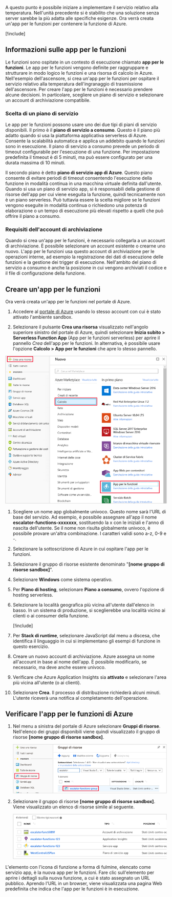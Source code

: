 A questo punto è possibile iniziare a implementare il servizio relativo alla temperatura. Nell'unità precedente si è stabilito che una soluzione senza server sarebbe la più adatta alle specifiche esigenze. Ora verrà creata un'app per le funzioni per contenere la funzione di Azure.

[!include[](../../../includes/azure-sandbox-activate.md)]

## <a name="what-is-a-function-app"></a>Informazioni sulle app per le funzioni

Le funzioni sono ospitate in un contesto di esecuzione chiamato **app per le funzioni**. Le app per le funzioni vengono definite per raggruppare e strutturare in modo logico le funzioni e una risorsa di calcolo in Azure. Nell'esempio dell'ascensore, si crea un'app per le funzioni per ospitare il servizio relativo alla temperatura dell'ingranaggio di trasmissione dell'ascensore. Per creare l'app per le funzioni è necessario prendere alcune decisioni. In particolare, scegliere un piano di servizio e selezionare un account di archiviazione compatibile.

### <a name="choosing-a-service-plan"></a>Scelta di un piano di servizio

Le app per le funzioni possono usare uno dei due tipi di piani di servizio disponibili. Il primo è il **piano di servizio a consumo**. Questo è il piano più adatto quando si usa la piattaforma applicativa serverless di Azure. Consente la scalabilità automatica e applica un addebito quando le funzioni sono in esecuzione. Il piano di servizio a consumo prevede un periodo di timeout configurabile per l'esecuzione di una funzione. Per impostazione predefinita il timeout è di 5 minuti, ma può essere configurato per una durata massima di 10 minuti.

Il secondo piano è detto **piano di servizio app di Azure**. Questo piano consente di evitare periodi di timeout consentendo l'esecuzione della funzione in modalità continua in una macchina virtuale definita dall'utente. Quando si usa un piano di servizio app, si è responsabili della gestione di risorse dell'app per cui viene eseguita la funzione, quindi tecnicamente non è un piano serverless. Può tuttavia essere la scelta migliore se le funzioni vengono eseguite in modalità continua o richiedono una potenza di elaborazione o un tempo di esecuzione più elevati rispetto a quelli che può offrire il piano a consumo.

### <a name="storage-account-requirements"></a>Requisiti dell'account di archiviazione

Quando si crea un'app per le funzioni, è necessario collegarla a un account di archiviazione. È possibile selezionare un account esistente o crearne uno nuovo. L'app per le funzioni usa questo account di archiviazione per le operazioni interne, ad esempio la registrazione dei dati di esecuzione delle funzioni e la gestione dei trigger di esecuzione. Nell'ambito del piano di servizio a consumo è anche la posizione in cui vengono archiviati il codice e il file di configurazione della funzione.

## <a name="create-a-function-app"></a>Creare un'app per le funzioni

Ora verrà creata un'app per le funzioni nel portale di Azure.

1. Accedere al [portale di Azure](https://portal.azure.com/learn.docs.microsoft.com?azure-portal=true) usando lo stesso account con cui è stato attivato l'ambiente sandbox.

1. Selezionare il pulsante **Crea una risorsa** visualizzato nell'angolo superiore sinistro del portale di Azure, quindi selezionare **Inizia subito > Serverless Function App** (App per le funzioni serverless) per aprire il pannello *Crea* dell'app per le funzioni. In alternativa, è possibile usare l'opzione **Calcolo > App per le funzioni** che apre lo stesso pannello.

  ![Screenshot del portale di Azure che illustra il pannello Crea una risorsa con la sezione Calcolo e App per le funzioni evidenziate.](../media/3-create-function-app-blade.png)

1. Scegliere un nome app globalmente univoco. Questo nome sarà l'URL di base del servizio. Ad esempio, è possibile assegnare all'app il nome **escalator-functions-xxxxxxx**, sostituendo la x con le iniziali e l'anno di nascita dell'utente. Se il nome non risulta globalmente univoco, è possibile provare un'altra combinazione. I caratteri validi sono a-z, 0-9 e -.

1. Selezionare la sottoscrizione di Azure in cui ospitare l'app per le funzioni.

1. Selezionare il gruppo di risorse esistente denominato "**<rgn>[nome gruppo di risorse sandbox]</rgn>**".

1. Selezionare **Windows** come sistema operativo.

1. Per **Piano di hosting**, selezionare **Piano a consumo**, ovvero l'opzione di hosting serverless.

1. Selezionare la località geografica più vicina all'utente dall'elenco in basso. In un sistema di produzione, si sceglierebbe una località vicino ai clienti o ai consumer della funzione.

    [!include[](../../../includes/azure-sandbox-regions-first-mention-note-friendly.md)]

1. Per **Stack di runtime**, selezionare JavaScript dal menu a discesa, che identifica il linguaggio in cui si implementano gli esempi di funzione in questo esercizio.

1. Creare un nuovo account di archiviazione. Azure assegna un nome all'account in base al nome dell'app. È possibile modificarlo, se necessario, ma deve anche essere univoco.

1. Verificare che Azure Application Insights sia **attivato** e selezionare l'area più vicina all'utente (o ai clienti).

1. Selezionare **Crea**. Il processo di distribuzione richiederà alcuni minuti. L'utente riceverà una notifica al completamento dell'operazione.

## <a name="verify-your-azure-function-app"></a>Verificare l'app per le funzioni di Azure

1. Nel menu a sinistra del portale di Azure selezionare **Gruppi di risorse**. Nell'elenco dei gruppi disponibili viene quindi visualizzato il gruppo di risorse **<rgn>[nome gruppo di risorse sandbox]</rgn>**.

    ![Screenshot del portale di Azure che illustra il pannello Gruppi di risorse con la voce di menu Gruppi di risorse e l'elemento elenco <rgn>[nome gruppo di risorse sandbox]</rgn> evidenziati.](../media/3-resource-group.png)

1. Selezionare il gruppo di risorse **<rgn>[nome gruppo di risorse sandbox]</rgn>**. Viene visualizzato un elenco di risorse simile al seguente.

    ![Screenshot del portale di Azure che illustra tutte le risorse contenute nel gruppo <rgn>[nome gruppo di risorse sandbox]</rgn>, tra cui le voci per un piano di servizio app, un account di archiviazione, una risorsa di Application Insights e un servizio app.](../media/3-resource-list.png)

L'elemento con l'icona di funzione a forma di fulmine, elencato come servizio app, è la nuova app per le funzioni. Fare clic sull'elemento per aprire i dettagli sulla nuova funzione, a cui è stato assegnato un URL pubblico. Aprendo l'URL in un browser, viene visualizzata una pagina Web predefinita che indica che l'app per le funzioni è in esecuzione.
